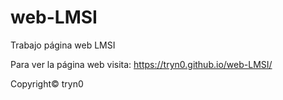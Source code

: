 # web-LMSI
Trabajo página web LMSI

Para ver la página web visita: https://tryn0.github.io/web-LMSI/



Copyright© tryn0